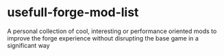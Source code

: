 # usefull-forge-mod-list
A personal collection of cool, interesting or performance oriented mods to improve the forge experience without disrupting the base game in a significant way
